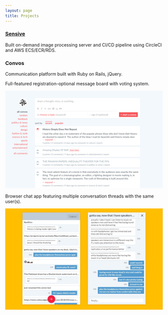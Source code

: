 ```yaml
---
layout: page
title: Projects
---
```


### [Sensive](https://www.sensive.co/)

Built on-demand image processing server and CI/CD pipeline using CircleCI and AWS ECS/ECR/RDS.

### Convos

Communication platform built with Ruby on Rails, jQuery.

Full-featured registration-optional message board with voting system.

![Screenshot](/assets/images/convos1.jpg)

Browser chat app featuring multiple conversation threads with the same user(s).

![Screenshot](/assets/images/convos2.jpg)